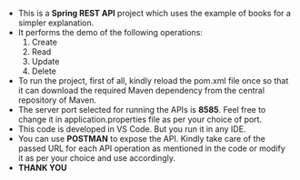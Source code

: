 - This is a **Spring REST API** project which uses the example of books for a simpler explanation.
- It performs the demo of the following operations:
  1. Create 
  2. Read
  3. Update
  4. Delete
- To run the project, first of all, kindly reload the pom.xml file once so that it can download the required Maven dependency from the central repository of Maven.
- The server port selected for running the APIs is **8585**. Feel free to change it in application.properties file as per your choice of port.
- This code is developed in VS Code. But you run it in any IDE.
- You can use **POSTMAN** to expose the API. Kindly take care of the passed URL for each API operation as mentioned in the code or modify it as per your choice and use accordingly.
- **THANK YOU**
